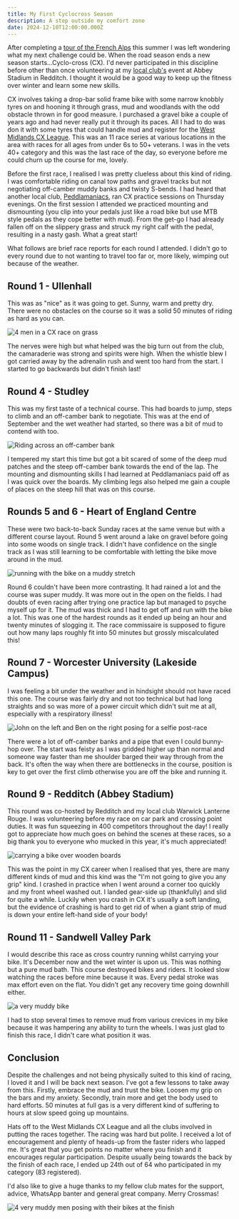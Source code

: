 ```yaml
---
title: My First Cyclocross Season
description: A step outside my comfort zone
date: 2024-12-10T12:00:00.000Z
---
```

After completing a [tour of the French Alps](https://en.wikipedia.org/wiki/Route_des_Grandes_Alpes) this summer I was left wondering what my next challenge could be. When the road season ends a new season starts...Cyclo-cross (CX). I'd never participated in this discipline before other than once volunteering at my [local club's](https://www.wlrcyclingclub.co.uk/) event at Abbey Stadium in Redditch. I thought it would be a good way to keep up the fitness over winter and learn some new skills.

CX involves taking a drop-bar solid frame bike with some narrow knobbly tyres on and hooning it through grass, mud and woodlands with the odd obstacle thrown in for good measure.  I purchased a gravel bike a couple of years ago and had never really put it through its paces.  All I had to do was don it with some tyres that could handle mud and register for the [West Midlands CX League](https://wmccl.co.uk/). This was an 11 race series at various locations in the area with races for all ages from under 6s to 50+ veterans.  I was in the vets 40+ category and this was the last race of the day, so everyone before me could churn up the course for me, lovely.

Before the first race, I realised I was pretty clueless about this kind of riding. I was comfortable riding on canal tow paths and gravel tracks but not negotiating off-camber muddy banks and twisty S-bends.  I had heard that another local club, [Peddlamaniacs](https://www.peddlamaniacs.com/), ran CX practice sessions on Thursday evenings.  On the first session I attended we practiced mounting and dismounting (you clip into your pedals just like a road bike but use MTB style pedals as they cope better with mud).  From the get-go I had already fallen off on the slippery grass and struck my right calf with the pedal, resulting in a nasty gash. What a great start!

What follows are brief race reports for each round I attended. I didn't go to every round due to not wanting to travel too far or, more likely, wimping out because of the weather.

## Round 1 - Ullenhall

This was as "nice" as it was going to get. Sunny, warm and pretty dry. There were no obstacles on the course so it was a solid 50 minutes of riding as hard as you can.

![4 men in a CX race on grass](/images/blog/ben-paddock-strava-profile.jpg "A rare shot of me keeping up with my competitors")

The nerves were high but what helped was the big turn out from the club, the camaraderie was strong and spirits were high. When the whistle blew I got carried away by the adrenalin rush and went too hard from the start. I started to go backwards but didn't finish last!

## Round 4 - Studley

This was my first taste of a technical course. This had boards to jump, steps to climb and an off-camber bank to negotiate. This was at the end of September and the wet weather had started, so there was a bit of mud to contend with too.

![Riding across an off-camber bank](/images/blog/studley.jpg "Taking the completely wrong line here")

I tempered my start this time but got a bit scared of some of the deep mud patches and the steep off-camber bank towards the end of the lap. The mounting and dismounting skills I had learned at Peddlamaniacs paid off as I was quick over the boards. My climbing legs also helped me gain a couple of places on the steep hill that was on this course.

## Rounds 5 and 6 - Heart of England Centre

These were two back-to-back Sunday races at the same venue but with a different course layout. Round 5 went around a lake on gravel before going into some woods on single track. I didn't have confidence on the single track as I was still learning to be comfortable with letting the bike move around in the mud.

![running with the bike on a muddy stretch](/images/blog/ben-paddock-strava-profile-1-.jpg "This became more common as the season went on")

Round 6 couldn't have been more contrasting. It had rained a lot and the course was super muddy. It was more out in the open on the fields. I had doubts of even racing after trying one practice lap but managed to psyche myself up for it. The mud was thick and I had to get off and run with the bike a lot. This was one of the hardest rounds as it ended up being an hour and twenty minutes of slogging it. The race commissaire is supposed to figure out how many laps roughly fit into 50 minutes but grossly miscalculated this!

## Round 7 - Worcester University (Lakeside Campus)

I was feeling a bit under the weather and in hindsight should not have raced this one. The course was fairly dry and not too technical but had long straights and so was more of a power circuit which didn't suit me at all, especially with a respiratory illness! 

![John on the left and Ben on the right posing for a selfie post-race](/images/blog/ben-paddock-strava-profile-3-.jpg "Fellow club member and competitor John feeling the pain of 50 minutes at full gas")

There were a lot of off-camber banks and a pipe that even I could bunny-hop over. The start was feisty as I was gridded higher up than normal and someone way faster than me shoulder barged their way through from the back. It's often the way when there are bottlenecks in the course, position is key to get over the first climb otherwise you are off the bike and running it.

## Round 9 - Redditch (Abbey Stadium)

This round was co-hosted by Redditch and my local club Warwick Lanterne Rouge. I was volunteering before my race on car park and crossing point duties. It was fun squeezing in 400 competitors throughout the day! I really got to appreciate how much goes on behind the scenes at these races, so a big thank you to everyone who mucked in this year, it's much appreciated!

![carrying a bike over wooden boards](/images/blog/ben-paddock-strava-profile-2-.jpg "The pros can bunny-hop these, I would end up in hospital")

This was the point in my CX career when I realised that yes, there are many different kinds of mud and this kind was the "I'm not going to give you any grip" kind. I crashed in practice when I went around a corner too quickly and my front wheel washed out. I landed gear-side up (thankfully) and slid for quite a while. Luckily when you crash in CX it's usually a soft landing, but the evidence of crashing is hard to get rid of when a giant strip of mud is down your entire left-hand side of your body!

## Round 11 - Sandwell Valley Park

I would describe this race as cross country running whilst carrying your bike. It's December now and the wet winter is upon us. This was nothing but a pure mud bath. This course destroyed bikes and riders. It looked slow watching the races before mine because it was. Every pedal stroke was max effort even on the flat. You didn't get any recovery time going downhill either.

![a very muddy bike](/images/blog/ben-paddock-strava-profile-4-.jpg "You spend more time cleaning the bike than riding it")

I had to stop several times to remove mud from various crevices in my bike because it was hampering any ability to turn the wheels. I was just glad to finish this race, I didn't care what position it was.

## Conclusion

Despite the challenges and not being physically suited to this kind of racing, I loved it and I will be back next season. I've got a few lessons to take away from this. Firstly, embrace the mud and trust the bike. Loosen my grip on the bars and my anxiety. Secondly, train more and get the body used to hard efforts. 50 minutes at full gas is a very different kind of suffering to hours at slow speed going up mountains.

Hats off to the West Midlands CX League and all the clubs involved in putting the races together. The racing was hard but polite. I received a lot of encouragement and plenty of heads-up from the faster riders who lapped me. It's great that you get points no matter where you finish and it encourages regular participation. Despite usually being towards the back by the finish of each race, I ended up 24th out of 64 who participated in my category (83 registered).

I'd also like to give a huge thanks to my fellow club mates for the support, advice, WhatsApp banter and general great company. Merry Crossmas!

![4 very muddy men posing with their bikes at the finish](/images/blog/ben-paddock-strava-profile-5-.jpg "Did someone say mud-life crisis?")
